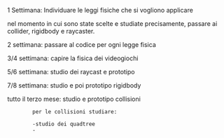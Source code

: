  1 Settimana: Individuare le leggi fisiche che si vogliono applicare 


nel momento in cui sono state scelte e studiate precisamente, passare ai collider, rigidbody e raycaster. 


2 settimana: passare al codice per ogni legge fisica

3/4 settimana: capire la fisica dei videogiochi


5/6 settimana: studio dei raycast e prototipo  

7/8 settimana: studio e poi prototipo rigidbody

tutto il terzo mese: studio e prototipo collisioni
			
			
			per le collisioni studiare:
			
			-studio dei quadtree 
			-




